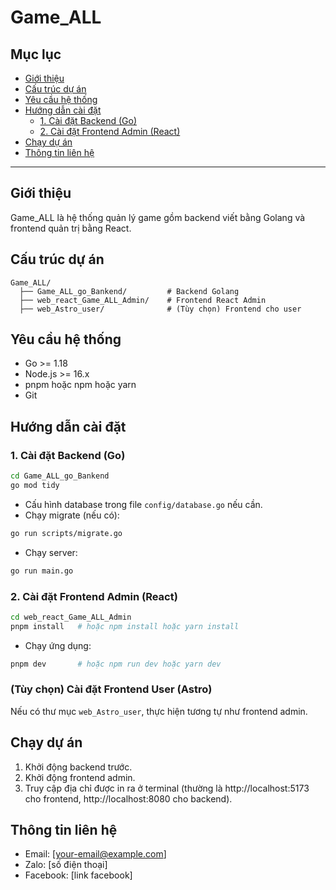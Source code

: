 # Game_ALL

## Mục lục

- [Giới thiệu](#giới-thiệu)
- [Cấu trúc dự án](#cấu-trúc-dự-án)
- [Yêu cầu hệ thống](#yêu-cầu-hệ-thống)
- [Hướng dẫn cài đặt](#hướng-dẫn-cài-đặt)
  - [1. Cài đặt Backend (Go)](#1-cài-đặt-backend-go)
  - [2. Cài đặt Frontend Admin (React)](#2-cài-đặt-frontend-admin-react)
- [Chạy dự án](#chạy-dự-án)
- [Thông tin liên hệ](#thông-tin-liên-hệ)

---

## Giới thiệu

Game_ALL là hệ thống quản lý game gồm backend viết bằng Golang và frontend quản trị bằng React.

## Cấu trúc dự án

```
Game_ALL/
  ├── Game_ALL_go_Bankend/         # Backend Golang
  ├── web_react_Game_ALL_Admin/    # Frontend React Admin
  ├── web_Astro_user/              # (Tùy chọn) Frontend cho user
```

## Yêu cầu hệ thống

- Go >= 1.18
- Node.js >= 16.x
- pnpm hoặc npm hoặc yarn
- Git

## Hướng dẫn cài đặt

### 1. Cài đặt Backend (Go)

```bash
cd Game_ALL_go_Bankend
go mod tidy
```

- Cấu hình database trong file `config/database.go` nếu cần.
- Chạy migrate (nếu có):

```bash
go run scripts/migrate.go
```

- Chạy server:

```bash
go run main.go
```

### 2. Cài đặt Frontend Admin (React)

```bash
cd web_react_Game_ALL_Admin
pnpm install   # hoặc npm install hoặc yarn install
```

- Chạy ứng dụng:

```bash
pnpm dev       # hoặc npm run dev hoặc yarn dev
```

### (Tùy chọn) Cài đặt Frontend User (Astro)

Nếu có thư mục `web_Astro_user`, thực hiện tương tự như frontend admin.

## Chạy dự án

1. Khởi động backend trước.
2. Khởi động frontend admin.
3. Truy cập địa chỉ được in ra ở terminal (thường là http://localhost:5173 cho frontend, http://localhost:8080 cho backend).

## Thông tin liên hệ

- Email: [your-email@example.com]
- Zalo: [số điện thoại]
- Facebook: [link facebook] 
